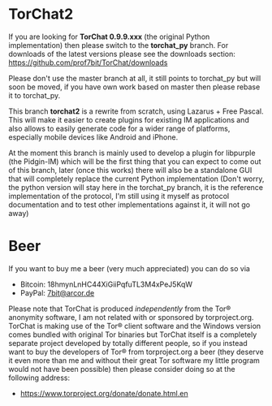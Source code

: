 TorChat2
========
If you are looking for **TorChat 0.9.9.xxx** (the original Python
implementation) then please switch to the **torchat_py** branch.
For downloads of the latest versions please see the downloads
section: https://github.com/prof7bit/TorChat/downloads

Please don't use the master branch at all, it still points to 
torchat_py but will soon be moved, if you have own work based on 
master then please rebase it to torchat_py.

This branch **torchat2** is a rewrite from scratch, using Lazarus +
Free Pascal. This will make it easier to create plugins for 
existing IM applications and also allows to easily generate code 
for a wider range of platforms, especially mobile devices 
like Android and iPhone.

At the moment this branch is mainly used to develop a plugin
for libpurple (the Pidgin-IM) which will be the first thing
that you can expect to come out of this branch, later (once
this works) there will also be a standalone GUI that will 
completely replace the current Python implementation (Don't 
worry, the python version will stay here in the torchat_py
branch, it is the reference implementation of the protocol, 
I'm still using it myself as protocol documentation and to 
test other implementations against it, it will not go away)

Beer
====
If you want to buy me a beer (very much appreciated) you can do so via

* Bitcoin: 18hmynLnHC44XiGiiPqfuTL3M4xPeJ5KqW
* PayPal: 7bit@arcor.de

Please note that TorChat is produced *independently* from the Tor® anonymity software, I am not related with or sponsored by torproject.org. TorChat is making use of the Tor® client software and the Windows version comes bundled with original Tor binaries but TorChat itself is a completely separate project developed by totally different people, so if you instead want to buy the developers of Tor® from torproject.org a beer (they deserve it even more than me and without their great Tor software my little program would not have been possible) then please consider doing so at the following address:

* https://www.torproject.org/donate/donate.html.en
